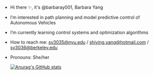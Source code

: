 - Hi there ✨, it's @barbaray001, Barbara Yang
- I’m interested in path planning and model predictive control of Autonomous Vehicles
- I’m currently learning control systems and optimization algorithms
- How to reach me: sy3035@nyu.edu / shiying.yang@hotmail.com / sy3036@berkeley.edu
- Pronouns: She/her

  [![Anurag's GitHub stats](https://github-readme-stats.vercel.app/api?username=barbaray001)](https://github.com/anuraghazra/github-readme-stats)
<!---
barbaray001/barbaray001 is a ✨ special ✨ repository because its `README.md` (this file) appears on your GitHub profile.
You can click the Preview link to take a look at your changes.
--->
